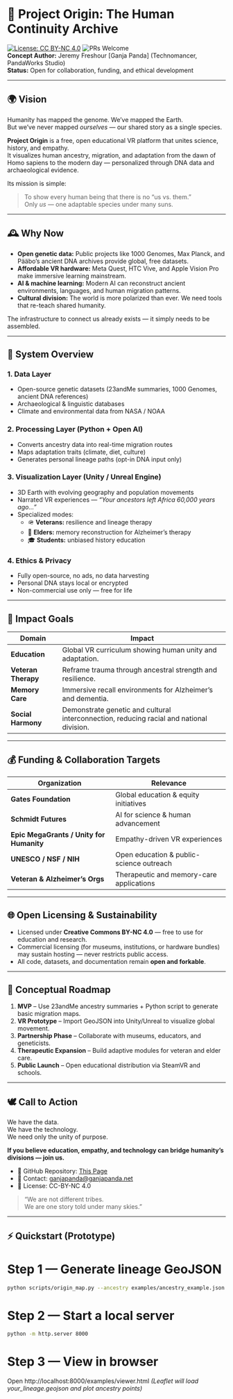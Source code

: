 # 🧬 Project Origin: The Human Continuity Archive
[![License: CC BY-NC 4.0](https://img.shields.io/badge/License-CC--BY--NC%204.0-blue.svg)](LICENSE.md)
![PRs Welcome](https://img.shields.io/badge/PRs-welcome-brightgreen.svg)  
**Concept Author:** Jeremy Freshour [Ganja Panda] (Technomancer, PandaWorks Studio)  
**Status:** Open for collaboration, funding, and ethical development  

---

## 🌍 Vision

Humanity has mapped the genome. We’ve mapped the Earth.  
But we’ve never mapped *ourselves* — our shared story as a single species.  

**Project Origin** is a free, open educational VR platform that unites science, history, and empathy.  
It visualizes human ancestry, migration, and adaptation from the dawn of Homo sapiens to the modern day — personalized through DNA data and archaeological evidence.

Its mission is simple:  
> To show every human being that there is no “us vs. them.”  
> Only *us* — one adaptable species under many suns.

---

## 🕰️ Why Now

- **Open genetic data:** Public projects like 1000 Genomes, Max Planck, and Pääbo’s ancient DNA archives provide global, free datasets.  
- **Affordable VR hardware:** Meta Quest, HTC Vive, and Apple Vision Pro make immersive learning mainstream.  
- **AI & machine learning:** Modern AI can reconstruct ancient environments, languages, and human migration patterns.  
- **Cultural division:** The world is more polarized than ever. We need tools that re-teach shared humanity.  

The infrastructure to connect us already exists — it simply needs to be assembled.

---

## 🧩 System Overview

### **1. Data Layer**
- Open-source genetic datasets (23andMe summaries, 1000 Genomes, ancient DNA references)  
- Archaeological & linguistic databases  
- Climate and environmental data from NASA / NOAA  

### **2. Processing Layer (Python + Open AI)**
- Converts ancestry data into real-time migration routes  
- Maps adaptation traits (climate, diet, culture)  
- Generates personal lineage paths (opt-in DNA input only)  

### **3. Visualization Layer (Unity / Unreal Engine)**
- 3D Earth with evolving geography and population movements  
- Narrated VR experiences — *“Your ancestors left Africa 60,000 years ago…”*  
- Specialized modes:
  - 🪖 **Veterans:** resilience and lineage therapy  
  - 🧠 **Elders:** memory reconstruction for Alzheimer’s therapy  
  - 🎓 **Students:** unbiased history education  

### **4. Ethics & Privacy**
- Fully open-source, no ads, no data harvesting  
- Personal DNA stays local or encrypted  
- Non-commercial use only — free for life  

---

## 🎯 Impact Goals

| Domain | Impact |
|---------|--------|
| **Education** | Global VR curriculum showing human unity and adaptation. |
| **Veteran Therapy** | Reframe trauma through ancestral strength and resilience. |
| **Memory Care** | Immersive recall environments for Alzheimer’s and dementia. |
| **Social Harmony** | Demonstrate genetic and cultural interconnection, reducing racial and national division. |

---

## 💰 Funding & Collaboration Targets

| Organization | Relevance |
|---------------|------------|
| **Gates Foundation** | Global education & equity initiatives |
| **Schmidt Futures** | AI for science & human advancement |
| **Epic MegaGrants / Unity for Humanity** | Empathy-driven VR experiences |
| **UNESCO / NSF / NIH** | Open education & public-science outreach |
| **Veteran & Alzheimer’s Orgs** | Therapeutic and memory-care applications |

---

## 🌐 Open Licensing & Sustainability

- Licensed under **Creative Commons BY-NC 4.0** — free to use for education and research.  
- Commercial licensing (for museums, institutions, or hardware bundles) may sustain hosting — never restricts public access.  
- All code, datasets, and documentation remain **open and forkable**.

---

## 🧠 Conceptual Roadmap

1. **MVP** – Use 23andMe ancestry summaries + Python script to generate basic migration maps.  
2. **VR Prototype** – Import GeoJSON into Unity/Unreal to visualize global movement.  
3. **Partnership Phase** – Collaborate with museums, educators, and geneticists.  
4. **Therapeutic Expansion** – Build adaptive modules for veteran and elder care.  
5. **Public Launch** – Open educational distribution via SteamVR and schools.  

---

## 🕊️ Call to Action

We have the data.  
We have the technology.  
We need only the unity of purpose.

**If you believe education, empathy, and technology can bridge humanity’s divisions — join us.**

- 📂 GitHub Repository: [This Page](https://github.com/Ganja-Panda/Project-Origin/) 
- 📧 Contact: ganjapanda@ganjapanda.net  
- 🧾 License: CC-BY-NC 4.0  

> “We are not different tribes.  
> We are one story told under many skies.”  

---
## ⚡ Quickstart (Prototype)


# **Step 1 — Generate lineage GeoJSON**
```bash
python scripts/origin_map.py --ancestry examples/ancestry_example.json --lookup examples/region_lookup.csv --out examples/your_lineage.geojson
```
# **Step 2 — Start a local server**
```bash
python -m http.server 8000
```
# **Step 3 — View in browser**
Open http://localhost:8000/examples/viewer.html
*(Leaflet will load your_lineage.geojson and plot ancestry points)*
